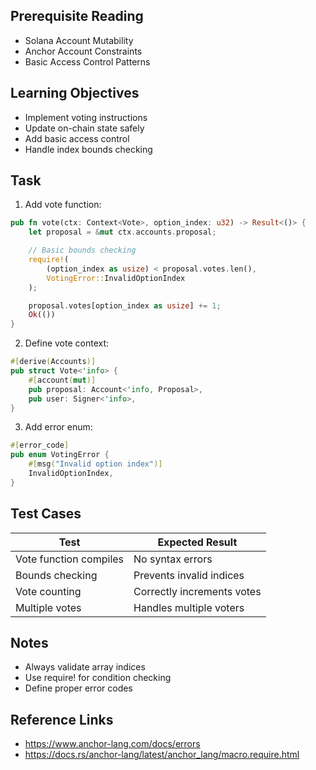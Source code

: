 ## Prerequisite Reading
- Solana Account Mutability
- Anchor Account Constraints
- Basic Access Control Patterns

## Learning Objectives
- Implement voting instructions
- Update on-chain state safely
- Add basic access control
- Handle index bounds checking

## Task
1. Add vote function:
```rust
pub fn vote(ctx: Context<Vote>, option_index: u32) -> Result<()> {
    let proposal = &mut ctx.accounts.proposal;

    // Basic bounds checking
    require!(
        (option_index as usize) < proposal.votes.len(),
        VotingError::InvalidOptionIndex
    );

    proposal.votes[option_index as usize] += 1;
    Ok(())
}
```

2. Define vote context:
```rust
#[derive(Accounts)]
pub struct Vote<'info> {
    #[account(mut)]
    pub proposal: Account<'info, Proposal>,
    pub user: Signer<'info>,
}
```

3. Add error enum:
```rust
#[error_code]
pub enum VotingError {
    #[msg("Invalid option index")]
    InvalidOptionIndex,
}
```

## Test Cases
| Test | Expected Result |
|------|-----------------|
| Vote function compiles | No syntax errors |
| Bounds checking | Prevents invalid indices |
| Vote counting | Correctly increments votes |
| Multiple votes | Handles multiple voters |

## Notes
- Always validate array indices
- Use require! for condition checking
- Define proper error codes

## Reference Links
- https://www.anchor-lang.com/docs/errors
- https://docs.rs/anchor-lang/latest/anchor_lang/macro.require.html
